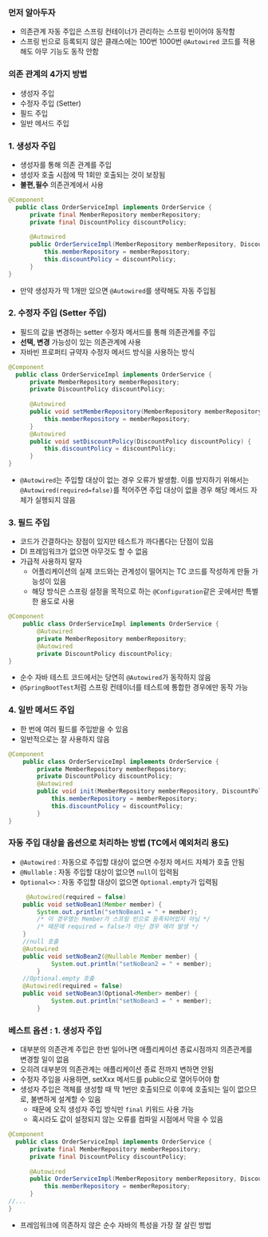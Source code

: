 ### 먼저 알아두자
* 의존관계 자동 주입은 스프링 컨테이너가 관리하는 스프링 빈이어야 동작함
* 스프링 빈으로 등록되지 않은 클래스에는 100번 1000번 `@Autowired` 코드를 적용해도 아무 기능도 동작 안함

### 의존 관계의 4가지 방법
* 생성자 주입
* 수정자 주입 (Setter)
* 필드 주입
* 일반 메서드 주입


### 1. 생성자 주입
* 생성자를 통해 의존 관계를 주입
* 생성자 호출 시점에 딱 1회만 호출되는 것이 보장됨
* **불편,필수** 의존관계에서 사용

```java
@Component
  public class OrderServiceImpl implements OrderService {
      private final MemberRepository memberRepository;
      private final DiscountPolicy discountPolicy;
      
      @Autowired
      public OrderServiceImpl(MemberRepository memberRepository, DiscountPolicy, discountPolicy) {
          this.memberRepository = memberRepository;
          this.discountPolicy = discountPolicy;
      }
}
```
* 만약 생성자가 딱 1개만 있으면 `@Autowired`를 생략해도 자동 주입됨

### 2. 수정자 주입 (Setter 주입)
* 필드의 값을 변경하는 setter 수정자 메서드를 통해 의존관계를 주입
* **선택, 변경** 가능성이 있는 의존관계에 사용
* 자바빈 프로퍼티 규약자 수정자 메서드 방식을 사용하는 방식

``` java
@Component
  public class OrderServiceImpl implements OrderService {
      private MemberRepository memberRepository;
      private DiscountPolicy discountPolicy;
      
      @Autowired
      public void setMemberRepository(MemberRepository memberRepository) {
          this.memberRepository = memberRepository;
      }
      @Autowired
      public void setDiscountPolicy(DiscountPolicy discountPolicy) {
          this.discountPolicy = discountPolicy;
      }
}
```
* `@Autowired`는 주입할 대상이 없는 경우 오류가 발생함. 
  이를 방지하기 위해서는 `@Autowired(required=false)`를 적어주면 주입 대상이 없을 경우 해당 메서드 자체가 실행되지 않음 
### 3. 필드 주입
* 코드가 간결하다는 장점이 있지만 테스트가 까다롭다는 단점이 있음
* DI 프레임워크가 없으면 아무것도 할 수 없음
* 가급적 사용하지 말자
  * 어플리케이션의 실제 코드와는 관계성이 떨어지는 TC 코드를 작성하게 만들 가능성이 있음
  * 해당 방식은 스프링 설정을 목적으로 하는 `@Configuration`같은 곳에서만 특별한 용도로 사용
``` java
@Component
    public class OrderServiceImpl implements OrderService {
        @Autowired
        private MemberRepository memberRepository;
        @Autowired
        private DiscountPolicy discountPolicy;
}
```
* 순수 자바 테스트 코드에서는 당연히 `@Autowired`가 동작하지 않음
* `@SpringBootTest`처럼 스프링 컨테이너를 테스트에 통합한 경우에만 동작 가능

### 4. 일반 메서드 주입
* 한 번에 여러 필드를 주입받을 수 있음 
* 일반적으로는 잘 사용하지 않음
``` java
@Component
    public class OrderServiceImpl implements OrderService {
        private MemberRepository memberRepository;
        private DiscountPolicy discountPolicy;
        @Autowired
        public void init(MemberRepository memberRepository, DiscountPolicy discountPolicy) {
            this.memberRepository = memberRepository;
            this.discountPolicy = discountPolicy;
        }
}
```

### 자동 주입 대상을 옵션으로 처리하는 방법 (TC에서 예외처리 용도)
* `@Autowired` : 자동으로 주입할 대상이 없으면 수정자 메서드 자체가 호출 안됨
* `@Nullable` : 자동 주입할 대상이 없으면 `null`이 입력됨
* `Optional<>` : 자동 주입할 대상이 없으면 `Optional.empty`가 입력됨
``` java
     @Autowired(required = false)
    public void setNoBean1(Member member) {
        System.out.println("setNoBean1 = " + member);
        /* 이 경우엥는 Member가 스프링 빈으로 등족되어있지 아님 */
        /* 때문에 required = false가 아닌 경우 에러 발생 */
    }
    //null 호출
    @Autowired
    public void setNoBean2(@Nullable Member member) {
            System.out.println("setNoBean2 = " + member);
        }
    //Optional.empty 호출
    @Autowired(required = false)
    public void setNoBean3(Optional<Member> member) {
            System.out.println("setNoBean3 = " + member);
        }
```

### 베스트 옵션 : 1. 생성자 주입
* 대부분의 의존관계 주입은 한번 일어나면 애플리케이션 종료시점까지 의존관계를 변경할 일이 없음
* 오히려 대부분의 의존관계는 애플리케이션 종료 전까지 변하면 안됨
* 수정자 주입을 사용하면, setXxx 메서드를 public으로 열어두어야 함
* 생성자 주입은 객체를 생성할 때 딱 1번만 호출되므로 이후에 호출되는 일이 없으므로, 불변하게 설계할 수 있음
    * 때문에 오직 생성자 주입 방식만 `final` 키워드 사용 가능
    * 혹시라도 값이 설정되지 않는 오류를 컴파일 시점에서 막을 수 있음
``` java
@Component
  public class OrderServiceImpl implements OrderService {
      private final MemberRepository memberRepository;
      private final DiscountPolicy discountPolicy;
      
      @Autowired
      public OrderServiceImpl(MemberRepository memberRepository, DiscountPolicy discountPolicy) {
          this.memberRepository = memberRepository;
      }
//...
}
```
* 프레임워크에 의존하지 않은 순수 자바의 특성을 가장 잘 살린 방법
